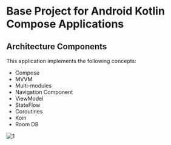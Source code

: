 # Base Project for Android Kotlin Compose Applications
## Architecture Components
This application implements the following concepts:

  * Compose
  * MVVM
  * Multi-modules
  * Navigation Component
  * ViewModel
  * StateFlow
  * Coroutines
  * Koin
  * Room DB

![1](https://github.com/majidebraa/arch_app_flutter/assets/82038698/8ee65dbf-2475-4742-9311-a6325c203329)
